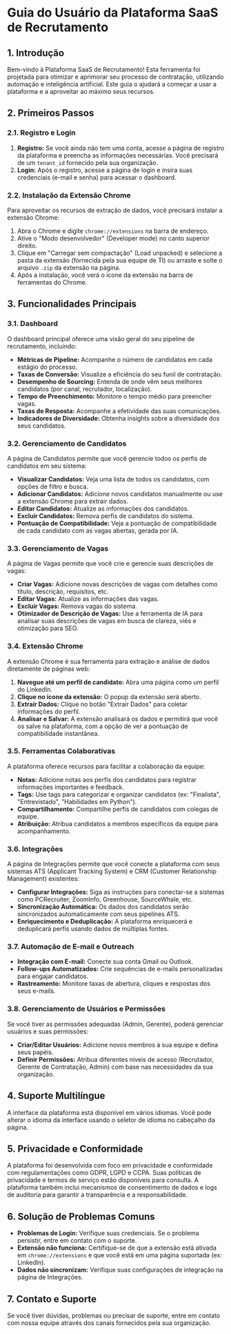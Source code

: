 # Guia do Usuário da Plataforma SaaS de Recrutamento

## 1. Introdução

Bem-vindo à Plataforma SaaS de Recrutamento! Esta ferramenta foi projetada para otimizar e aprimorar seu processo de contratação, utilizando automação e inteligência artificial. Este guia o ajudará a começar a usar a plataforma e a aproveitar ao máximo seus recursos.

## 2. Primeiros Passos

### 2.1. Registro e Login

1.  **Registro:** Se você ainda não tem uma conta, acesse a página de registro da plataforma e preencha as informações necessárias. Você precisará de um `tenant_id` fornecido pela sua organização.
2.  **Login:** Após o registro, acesse a página de login e insira suas credenciais (e-mail e senha) para acessar o dashboard.

### 2.2. Instalação da Extensão Chrome

Para aproveitar os recursos de extração de dados, você precisará instalar a extensão Chrome:

1.  Abra o Chrome e digite `chrome://extensions` na barra de endereço.
2.  Ative o "Modo desenvolvedor" (Developer mode) no canto superior direito.
3.  Clique em "Carregar sem compactação" (Load unpacked) e selecione a pasta da extensão (fornecida pela sua equipe de TI) ou arraste e solte o arquivo `.zip` da extensão na página.
4.  Após a instalação, você verá o ícone da extensão na barra de ferramentas do Chrome.

## 3. Funcionalidades Principais

### 3.1. Dashboard

O dashboard principal oferece uma visão geral do seu pipeline de recrutamento, incluindo:

*   **Métricas de Pipeline:** Acompanhe o número de candidatos em cada estágio do processo.
*   **Taxas de Conversão:** Visualize a eficiência do seu funil de contratação.
*   **Desempenho de Sourcing:** Entenda de onde vêm seus melhores candidatos (por canal, recrutador, localização).
*   **Tempo de Preenchimento:** Monitore o tempo médio para preencher vagas.
*   **Taxas de Resposta:** Acompanhe a efetividade das suas comunicações.
*   **Indicadores de Diversidade:** Obtenha insights sobre a diversidade dos seus candidatos.

### 3.2. Gerenciamento de Candidatos

A página de Candidatos permite que você gerencie todos os perfis de candidatos em seu sistema:

*   **Visualizar Candidatos:** Veja uma lista de todos os candidatos, com opções de filtro e busca.
*   **Adicionar Candidatos:** Adicione novos candidatos manualmente ou use a extensão Chrome para extrair dados.
*   **Editar Candidatos:** Atualize as informações dos candidatos.
*   **Excluir Candidatos:** Remova perfis de candidatos do sistema.
*   **Pontuação de Compatibilidade:** Veja a pontuação de compatibilidade de cada candidato com as vagas abertas, gerada por IA.

### 3.3. Gerenciamento de Vagas

A página de Vagas permite que você crie e gerencie suas descrições de vagas:

*   **Criar Vagas:** Adicione novas descrições de vagas com detalhes como título, descrição, requisitos, etc.
*   **Editar Vagas:** Atualize as informações das vagas.
*   **Excluir Vagas:** Remova vagas do sistema.
*   **Otimizador de Descrição de Vagas:** Use a ferramenta de IA para analisar suas descrições de vagas em busca de clareza, viés e otimização para SEO.

### 3.4. Extensão Chrome

A extensão Chrome é sua ferramenta para extração e análise de dados diretamente de páginas web:

1.  **Navegue até um perfil de candidato:** Abra uma página como um perfil do LinkedIn.
2.  **Clique no ícone da extensão:** O popup da extensão será aberto.
3.  **Extrair Dados:** Clique no botão "Extrair Dados" para coletar informações do perfil.
4.  **Analisar e Salvar:** A extensão analisará os dados e permitirá que você os salve na plataforma, com a opção de ver a pontuação de compatibilidade instantânea.

### 3.5. Ferramentas Colaborativas

A plataforma oferece recursos para facilitar a colaboração da equipe:

*   **Notas:** Adicione notas aos perfis dos candidatos para registrar informações importantes e feedback.
*   **Tags:** Use tags para categorizar e organizar candidatos (ex: "Finalista", "Entrevistado", "Habilidades em Python").
*   **Compartilhamento:** Compartilhe perfis de candidatos com colegas de equipe.
*   **Atribuição:** Atribua candidatos a membros específicos da equipe para acompanhamento.

### 3.6. Integrações

A página de Integrações permite que você conecte a plataforma com seus sistemas ATS (Applicant Tracking System) e CRM (Customer Relationship Management) existentes:

*   **Configurar Integrações:** Siga as instruções para conectar-se a sistemas como PCRecruiter, ZoomInfo, Greenhouse, SourceWhale, etc.
*   **Sincronização Automática:** Os dados dos candidatos serão sincronizados automaticamente com seus pipelines ATS.
*   **Enriquecimento e Deduplicação:** A plataforma enriquecerá e deduplicará perfis usando dados de múltiplas fontes.

### 3.7. Automação de E-mail e Outreach

*   **Integração com E-mail:** Conecte sua conta Gmail ou Outlook.
*   **Follow-ups Automatizados:** Crie sequências de e-mails personalizadas para engajar candidatos.
*   **Rastreamento:** Monitore taxas de abertura, cliques e respostas dos seus e-mails.

### 3.8. Gerenciamento de Usuários e Permissões

Se você tiver as permissões adequadas (Admin, Gerente), poderá gerenciar usuários e suas permissões:

*   **Criar/Editar Usuários:** Adicione novos membros à sua equipe e defina seus papéis.
*   **Definir Permissões:** Atribua diferentes níveis de acesso (Recrutador, Gerente de Contratação, Admin) com base nas necessidades da sua organização.

## 4. Suporte Multilíngue

A interface da plataforma está disponível em vários idiomas. Você pode alterar o idioma da interface usando o seletor de idioma no cabeçalho da página.

## 5. Privacidade e Conformidade

A plataforma foi desenvolvida com foco em privacidade e conformidade com regulamentações como GDPR, LGPD e CCPA. Suas políticas de privacidade e termos de serviço estão disponíveis para consulta. A plataforma também inclui mecanismos de consentimento de dados e logs de auditoria para garantir a transparência e a responsabilidade.

## 6. Solução de Problemas Comuns

*   **Problemas de Login:** Verifique suas credenciais. Se o problema persistir, entre em contato com o suporte.
*   **Extensão não funciona:** Certifique-se de que a extensão está ativada em `chrome://extensions` e que você está em uma página suportada (ex: LinkedIn).
*   **Dados não sincronizam:** Verifique suas configurações de integração na página de Integrações.

## 7. Contato e Suporte

Se você tiver dúvidas, problemas ou precisar de suporte, entre em contato com nossa equipe através dos canais fornecidos pela sua organização.



